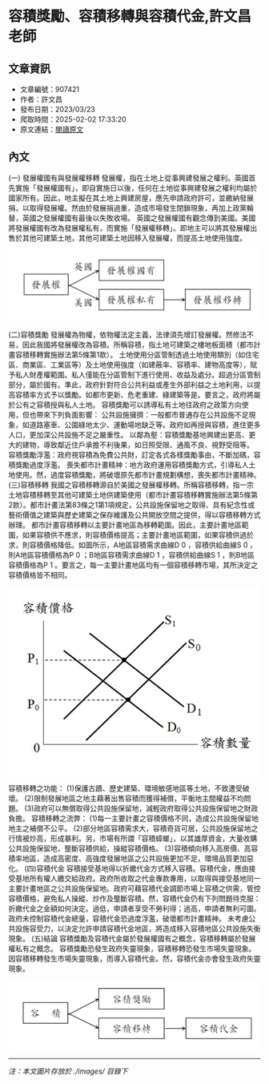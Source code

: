 # 容積獎勵、容積移轉與容積代金,許文昌老師

## 文章資訊
- 文章編號：907421
- 作者：許文昌
- 發布日期：2023/03/23
- 爬取時間：2025-02-02 17:33:20
- 原文連結：[閱讀原文](https://real-estate.get.com.tw/Columns/detail.aspx?no=907421)

## 內文
(一)	發展權國有與發展權移轉
發展權，指在土地上從事興建發展之權利。英國首先實施「發展權國有」，即自實施日以後，任何在土地從事興建發展之權利均屬於國家所有。因此，地主擬在其土地上興建房屋，應先申請政府許可，並繳納發展捐，以取得發展權。然由於發展捐過重，造成市場發生閉鎖現象，再加上政黨輪替，英國之發展權國有最後以失敗收場。
英國之發展權國有觀念傳到美國。美國將發展權國有改為發展權私有，而實施「發展權移轉」。即地主可以將其發展權出售於其他可建築土地，其他可建築土地因移入發展權，而提高土地使用強度。

![圖片](./images/907421_630a1813.jpg)

(二)容積獎勵
發展權為物權，依物權法定主義，法律須先增訂發展權。然修法不易，因此我國將發展權改為容積。所稱容積，指土地可建築之樓地板面積（都市計畫容積移轉實施辦法第5條第1款）。
土地使用分區管制透過土地使用類別（如住宅區、商業區、工業區等）及土地使用強度（如建蔽率、容積率、建物高度等），賦予私人財產權範圍。私人僅能在分區管制下進行使用、收益及處分。超過分區管制部分，屬於國有。準此，政府針對符合公共利益或產生外部利益之土地利用，以提高容積率方式予以獎勵。如都市更新、危老重建、綠建築等是。要言之，政府將屬於公有之容積授與私人土地。
容積獎勵可以誘導私有土地往政府之政策方向使用，但也帶來下列負面影響：
公共設施擁擠：一般都市普通存在公共設施不足現象，如道路塞車、公園綠地太少、運動場地缺乏等。政府如再授與容積，進住更多人口，更加深公共設施不足之嚴重性。
以鄰為壑：容積獎勵基地興建出更高、更大的建物，導致鄰近住戶承擔不利後果，如日照受限、通風不良、視野受阻等。
容積獎勵浮濫：政府視容積為免費公共財，訂定各式各樣獎勵事由，不斷加碼，容積獎勵過度浮濫。
喪失都市計畫精神：地方政府運用容積獎勵方式，引導私人土地使用。然，過度容積獎勵，將破壞原先都市計畫規劃構想，喪失都市計畫精神。
(三)容積移轉
我國之容積移轉源自於美國之發展權移轉。所稱容積移轉，指一宗土地容積移轉至其他可建築土地供建築使用（都市計畫容積移轉實施辦法第5條第2款）。都市計畫法第83條之1第1項規定，公共設施保留地之取得、具有紀念性或藝術價值之建築與歷史建築之保存維護及公共開放空間之提供，得以容積移轉方式辦理。
都市計畫容積移轉以主要計畫地區為移轉範圍。因此，主要計畫地區範圍，如果容積供不應求，則容積價格提高；主要計畫地區範圍，如果容積供過於求，則容積價格降低。如圖所示，A地區容積需求曲線D
0
，容積供給曲線S
0
，則A地區容積價格為P
0
；B地區容積需求曲線D
1
，容積供給曲線S
1
，則B地區容積價格為P
1
。要言之，每一主要計畫地區均有一個容積移轉市場，其所決定之容積價格皆不相同。

![圖片](./images/907421_a18c337b.jpg)

容積移轉之功能：
(1)保護古蹟、歷史建築、環境敏感地區等土地，不致遭受破壞。
(2)限制發展地區之地主藉著出售容積而獲得補償，平衡地主間權益不均問題。
(3)政府可以無償取得公共設施保留地，減輕政府取得公共設施保留地之財政負擔。
容積移轉之流弊：
(1)每一主要計畫之容積價格不同，造成公共設施保留地地主之補償不公平。
(2)部分地區容積需求大，容積奇貨可居，公共設施保留地之行情被炒高，形成暴利。另，市場有所謂「容積蟑螂」，以其雄厚資金，大量收購公共設施保留地，壟斷容積供給，操縱容積價格。
(3)容積傾向移入高房價、高容積率地區，造成高密度、高強度發展地區之公共設施更加不足，環境品質更加惡化。
(四)容積代金
容積接受基地得以折繳代金方式移入容積。容積代金，應由接受基地所有權人繳交給政府。政府所收取之代金專款專用，以取得與接受基地同一主要計畫地區之公共設施保留地。政府可藉容積代金調節市場上容積之供需，管控容積價格，避免私人操縱、炒作及壟斷容積。然，容積代金仍有下列問題待克服：
折繳代金之金額如何決定。過低，申請者享受不勞利得；過高，申請者無利可圖。
政府未控制容積代金總量，容積代金恐過度浮濫，破壞都市計畫精神。
未考慮公共設施容受力，以決定允許申請容積代金地區，將造成移入容積地區公共設施失衡現象。
(五)結論
容積獎勵及容積代金屬於發展權國有之概念，容積移轉屬於發展權私有之概念。
容積獎勵恐發生政府失靈現象，容積移轉恐發生市場失靈現象。
因容積移轉發生市場失靈現象，而導入容積代金。然，容積代金亦會發生政府失靈現象。

![圖片](./images/907421_a0b7c8d1.jpg)


---
*注：本文圖片存放於 ./images/ 目錄下*
